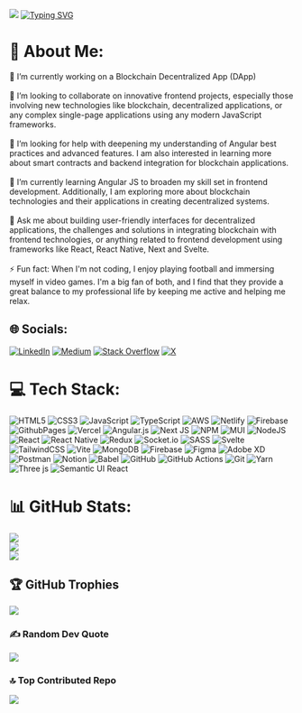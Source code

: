 [![](https://visitcount.itsvg.in/api?id=cascadingGeek&icon=8&color=9)](https://visitcount.itsvg.in)
[![Typing SVG](https://readme-typing-svg.demolab.com?font=Fira+Code&weight=600&size=25&pause=1000&color=099700&random=false&width=435&lines=Hi+There+%F0%9F%91%8B%2C+I'm+Ajibola+Dada)](https://git.io/typing-svg)
# 💫 About Me:
🔭 I’m currently working on a Blockchain Decentralized App (DApp)<br><br>👯 I’m looking to collaborate on innovative frontend projects, especially those involving new technologies like blockchain, decentralized applications, or any complex single-page applications using any modern JavaScript frameworks.<br><br>🤝 I’m looking for help with deepening my understanding of Angular best practices and advanced features. I am also interested in learning more about smart contracts and backend integration for blockchain applications.<br><br>🌱 I’m currently learning Angular JS to broaden my skill set in frontend development. Additionally, I am exploring more about blockchain technologies and their applications in creating decentralized systems.<br><br>💬 Ask me about building user-friendly interfaces for decentralized applications, the challenges and solutions in integrating blockchain with frontend technologies, or anything related to frontend development using frameworks like React, React Native, Next and Svelte.<br><br>⚡ Fun fact: When I'm not coding, I enjoy playing football and immersing myself in video games. I'm a big fan of both, and I find that they provide a great balance to my professional life by keeping me active and helping me relax.


## 🌐 Socials:
[![LinkedIn](https://img.shields.io/badge/LinkedIn-%230077B5.svg?logo=linkedin&logoColor=white)](https://linkedin.com/in/ajibola-dada-812101167) [![Medium](https://img.shields.io/badge/Medium-12100E?logo=medium&logoColor=white)](https://medium.com/@cascadingGeek) [![Stack Overflow](https://img.shields.io/badge/-Stackoverflow-FE7A16?logo=stack-overflow&logoColor=white)](https://stackoverflow.com/users/16566004) [![X](https://img.shields.io/badge/X-black.svg?logo=X&logoColor=white)](https://x.com/@Dadajibola54328) 

# 💻 Tech Stack:
![HTML5](https://img.shields.io/badge/html5-%23E34F26.svg?style=flat&logo=html5&logoColor=white) ![CSS3](https://img.shields.io/badge/css3-%231572B6.svg?style=flat&logo=css3&logoColor=white) ![JavaScript](https://img.shields.io/badge/javascript-%23323330.svg?style=flat&logo=javascript&logoColor=%23F7DF1E) ![TypeScript](https://img.shields.io/badge/typescript-%23007ACC.svg?style=flat&logo=typescript&logoColor=white) ![AWS](https://img.shields.io/badge/AWS-%23FF9900.svg?style=flat&logo=amazon-aws&logoColor=white) ![Netlify](https://img.shields.io/badge/netlify-%23000000.svg?style=flat&logo=netlify&logoColor=#00C7B7) ![Firebase](https://img.shields.io/badge/firebase-%23039BE5.svg?style=flat&logo=firebase) ![GithubPages](https://img.shields.io/badge/github%20pages-121013?style=flat&logo=github&logoColor=white) ![Vercel](https://img.shields.io/badge/vercel-%23000000.svg?style=flat&logo=vercel&logoColor=white) ![Angular.js](https://img.shields.io/badge/angular.js-%23E23237.svg?style=flat&logo=angularjs&logoColor=white) ![Next JS](https://img.shields.io/badge/Next-black?style=flat&logo=next.js&logoColor=white) ![NPM](https://img.shields.io/badge/NPM-%23CB3837.svg?style=flat&logo=npm&logoColor=white) ![MUI](https://img.shields.io/badge/MUI-%230081CB.svg?style=flat&logo=mui&logoColor=white) ![NodeJS](https://img.shields.io/badge/node.js-6DA55F?style=flat&logo=node.js&logoColor=white) ![React](https://img.shields.io/badge/react-%2320232a.svg?style=flat&logo=react&logoColor=%2361DAFB) ![React Native](https://img.shields.io/badge/react_native-%2320232a.svg?style=flat&logo=react&logoColor=%2361DAFB) ![Redux](https://img.shields.io/badge/redux-%23593d88.svg?style=flat&logo=redux&logoColor=white) ![Socket.io](https://img.shields.io/badge/Socket.io-black?style=flat&logo=socket.io&badgeColor=010101) ![SASS](https://img.shields.io/badge/SASS-hotpink.svg?style=flat&logo=SASS&logoColor=white) ![Svelte](https://img.shields.io/badge/svelte-%23f1413d.svg?style=flat&logo=svelte&logoColor=white) ![TailwindCSS](https://img.shields.io/badge/tailwindcss-%2338B2AC.svg?style=flat&logo=tailwind-css&logoColor=white) ![Vite](https://img.shields.io/badge/vite-%23646CFF.svg?style=flat&logo=vite&logoColor=white) ![MongoDB](https://img.shields.io/badge/MongoDB-%234ea94b.svg?style=flat&logo=mongodb&logoColor=white) ![Firebase](https://img.shields.io/badge/firebase-a08021?style=flat&logo=firebase&logoColor=ffcd34) ![Figma](https://img.shields.io/badge/figma-%23F24E1E.svg?style=flat&logo=figma&logoColor=white) ![Adobe XD](https://img.shields.io/badge/Adobe%20XD-470137?style=flat&logo=Adobe%20XD&logoColor=#FF61F6) ![Postman](https://img.shields.io/badge/Postman-FF6C37?style=flat&logo=postman&logoColor=white) ![Notion](https://img.shields.io/badge/Notion-%23000000.svg?style=flat&logo=notion&logoColor=white) ![Babel](https://img.shields.io/badge/Babel-F9DC3e?style=flat&logo=babel&logoColor=black) ![GitHub](https://img.shields.io/badge/github-%23121011.svg?style=flat&logo=github&logoColor=white) ![GitHub Actions](https://img.shields.io/badge/github%20actions-%232671E5.svg?style=flat&logo=githubactions&logoColor=white) ![Git](https://img.shields.io/badge/git-%23F05033.svg?style=flat&logo=git&logoColor=white) ![Yarn](https://img.shields.io/badge/yarn-%232C8EBB.svg?style=flat&logo=yarn&logoColor=white) ![Three js](https://img.shields.io/badge/threejs-black?style=flat&logo=three.js&logoColor=white) ![Semantic UI React](https://img.shields.io/badge/Semantic%20UI%20React-%2335BDB2.svg?style=flat&logo=SemanticUIReact&logoColor=white)
# 📊 GitHub Stats:
![](https://github-readme-stats.vercel.app/api?username=cascadingGeek&theme=ambient_gradient&hide_border=true&include_all_commits=true&count_private=true)<br/>
![](https://github-readme-streak-stats.herokuapp.com/?user=cascadingGeek&theme=ambient_gradient&hide_border=true)<br/>
![](https://github-readme-stats.vercel.app/api/top-langs/?username=cascadingGeek&theme=ambient_gradient&hide_border=true&include_all_commits=true&count_private=true&layout=compact)

## 🏆 GitHub Trophies
![](https://github-profile-trophy.vercel.app/?username=cascadingGeek&theme=tokyonight&no-frame=true&no-bg=false&margin-w=4)

### ✍️ Random Dev Quote
![](https://quotes-github-readme.vercel.app/api?type=horizontal&theme=tokyonight)

### 🔝 Top Contributed Repo
![](https://github-contributor-stats.vercel.app/api?username=cascadingGeek&limit=5&theme=ambient_gradient&combine_all_yearly_contributions=true)
